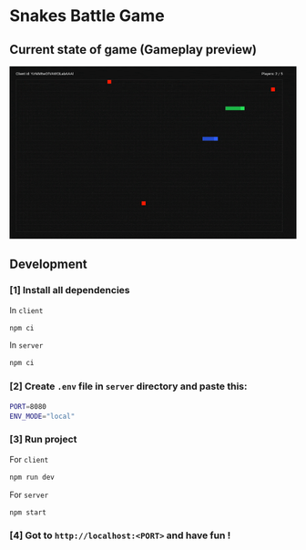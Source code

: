 # Snakes Battle Game

## Current state of game (Gameplay preview)

![](./extra/simplePreview.gif)

## Development

### [1] Install all dependencies

In `client`

```sh
npm ci
```

In `server`

```sh
npm ci
```

### [2] Create `.env` file in `server` directory and paste this:

```sh
PORT=8080
ENV_MODE="local"
```

### [3] Run project

For `client`

```sh
npm run dev
```

For `server`

```sh
npm start
```

### [4] Got to `http://localhost:<PORT>` and have fun !
